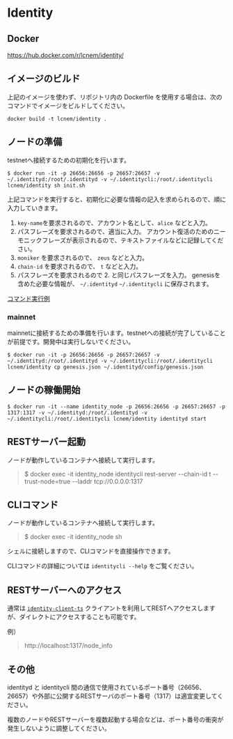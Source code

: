 # Identity

## Docker

https://hub.docker.com/r/lcnem/identity/

## イメージのビルド

上記のイメージを使わず、リポジトリ内の Dockerfile を使用する場合は、次のコマンドでイメージをビルドしてください。

```shell
docker build -t lcnem/identity .
```

## ノードの準備

testnetへ接続するための初期化を行います。

```Shell
$ docker run -it -p 26656:26656 -p 26657:26657 -v ~/.identityd:/root/.identityd -v ~/.identitycli:/root/.identitycli lcnem/identity sh init.sh
```

上記コマンドを実行すると、初期化に必要な情報の記入を求められるので、順に入力していきます。

1. `key-name`を要求されるので、アカウント名として、`alice` などと入力。
2. パスフレーズを要求されるので、適当に入力。
    アカウント復活のためのニーモニックフレーズが表示されるので、テキストファイルなどに記録してください。
3. `moniker` を要求されるので、 `zeus` などと入力。
4. `chain-id` を要求されるので、 `t` などと入力。
5. パスフレーズを要求されるので 2. と同じパスフレーズを入力。
    genesisを含めた必要な情報が、 `~/.identityd` `~/.identitycli` に保存されます。

[コマンド実行例](docs/setup-identity.md)

### mainnet

mainnetに接続するための準備を行います。testnetへの接続が完了していることが前提です。開発中は実行しないでください。

```Shell
$ docker run -it -p 26656:26656 -p 26657:26657 -v ~/.identityd:/root/.identityd -v ~/.identitycli:/root/.identitycli lcnem/identity cp genesis.json ~/.identityd/config/genesis.json
```

## ノードの稼働開始

```Shell
$ docker run -it --name identity_node -p 26656:26656 -p 26657:26657 -p 1317:1317 -v ~/.identityd:/root/.identityd -v ~/.identitycli:/root/.identitycli lcnem/identity identityd start
```

## RESTサーバー起動

ノードが動作しているコンテナへ接続して実行します。

>$ docker exec -it identity_node identitycli rest-server --chain-id t --trust-node=true --laddr tcp://0.0.0.0:1317

## CLIコマンド

ノードが動作しているコンテナへ接続して実行します。
>$ docker exec -it identity_node sh

シェルに接続しますので、CLIコマンドを直接操作できます。

CLIコマンドの詳細については `identitycli --help` をご覧ください。

## RESTサーバーへのアクセス

通常は [`identity-client-ts`](https://github.com/lcnem/identity-client-ts) クライアントを利用してRESTへアクセスしますが、ダイレクトにアクセスすることも可能です。

例）
>http://localhost:1317/node_info

## その他

identityd と identitycli 間の通信で使用されているポート番号（26656、26657）や外部に公開するRESTサーバのポート番号（1317）は適宜変更してください。

複数のノードやRESTサーバーを複数起動する場合などは、ポート番号の衝突が発生しないように調整してください。
